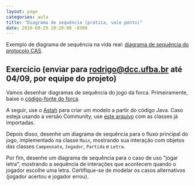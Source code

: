```yaml
---
layout: page
categories: aula
title: "Diagrama de sequência (prática, vale ponto)"
date: 2016-08-29 20:20:00 -0300
---
```


Exemplo de diagrama de sequência na vida real: [diagrama de sequência do protocolo CAS]({{site.baseurl}}/files/cas-sequence.png).

## Exercício (enviar para rodrigo@dcc.ufba.br até 04/09, por equipe do projeto)

Vamos desenhar diagramas de sequência do jogo da forca. Primeiramente, baixe o [código-fonte do forca]({{site.baseurl}}/files/forca.zip).

A seguir, use o [Astah](astah.net) para criar um modelo a partir do código Java. Caso esteja usando a versão Community, use [este arquivo]({{site.baseurl}}/files/forca-classes.asta) com as classes já importadas.

Depois disso, desenhe um diagrama de sequência para o fluxo principal do jogo, implementado na classe `Main`, mostrando sua interação com objetos das classes `Campeonato`, `Jogador`, `Partida` e `Letra`.

Por fim, desenhe um diagrama de sequência para o caso de uso "jogar letra", mostrando a sequência de interações que acontecem quando o jogador escolhe uma letra. Certifique-se de modelar os casos alternativos (jogador acertou e jogador errou).
